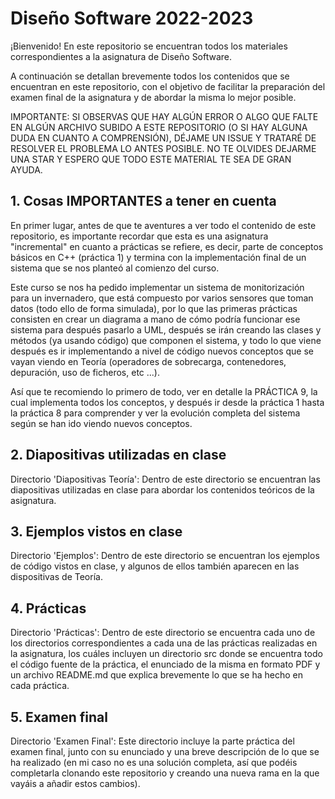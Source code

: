 # Diseño Software 2022-2023

¡Bienvenido! En este repositorio se encuentran todos los materiales correspondientes a la asignatura de Diseño Software.

A continuación se detallan brevemente todos los contenidos que se encuentran en este repositorio, con el objetivo de facilitar la preparación del examen final de la asignatura y de abordar la misma lo mejor posible.

IMPORTANTE: SI OBSERVAS QUE HAY ALGÚN ERROR O ALGO QUE FALTE EN ALGÚN ARCHIVO SUBIDO A ESTE REPOSITORIO (O SI HAY ALGUNA DUDA EN CUANTO A COMPRENSIÓN), DÉJAME UN ISSUE Y TRATARÉ DE RESOLVER EL PROBLEMA LO ANTES POSIBLE. NO TE OLVIDES DEJARME UNA STAR Y ESPERO QUE TODO ESTE MATERIAL TE SEA DE GRAN AYUDA.

## 1. Cosas IMPORTANTES a tener en cuenta

En primer lugar, antes de que te aventures a ver todo el contenido de este repositorio, es importante recordar que esta es una asignatura "incremental" en cuanto a prácticas se refiere, es decir, parte de conceptos básicos en C++ (práctica 1) y termina con la implementación final de un sistema que se nos planteó al comienzo del curso.

Este curso se nos ha pedido implementar un sistema de monitorización para un invernadero, que está compuesto por varios sensores que toman datos (todo ello de forma simulada), por lo que las primeras prácticas consisten en crear un diagrama a mano de cómo podría funcionar ese sistema para después pasarlo a UML, después se irán creando las clases y métodos (ya usando código) que componen el sistema, y todo lo que viene después es ir implementando a nivel de código nuevos conceptos que se vayan viendo en Teoría (operadores de sobrecarga, contenedores, depuración, uso de ficheros, etc ...).

Así que te recomiendo lo primero de todo, ver en detalle la PRÁCTICA 9, la cual implementa todos los conceptos, y después ir desde la práctica 1 hasta la práctica 8 para comprender y ver la evolución completa del sistema según se han ido viendo nuevos conceptos.

## 2. Diapositivas utilizadas en clase

Directorio 'Diapositivas Teoría': Dentro de este directorio se encuentran las diapositivas utilizadas en clase para abordar los contenidos teóricos de la asignatura.

## 3. Ejemplos vistos en clase

Directorio 'Ejemplos': Dentro de este directorio se encuentran los ejemplos de código vistos en clase, y algunos de ellos también aparecen en las dispositivas de Teoría.

## 4. Prácticas

Directorio 'Prácticas': Dentro de este directorio se encuentra cada uno de los directorios correspondientes a cada una de las prácticas realizadas en la asignatura, los cuáles incluyen un directorio src donde se encuentra todo el código fuente de la práctica, el enunciado de la misma en formato PDF y un archivo README.md que explica brevemente lo que se ha hecho en cada práctica.

## 5. Examen final

Directorio 'Examen Final': Este directorio incluye la parte práctica del examen final, junto con su enunciado y una breve descripción de lo que se ha realizado (en mi caso no es una solución completa, así que podéis completarla clonando este repositorio y creando una nueva rama en la que vayáis a añadir estos cambios).
